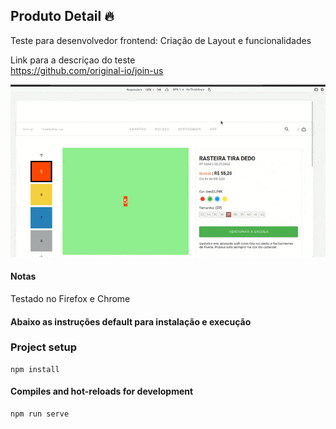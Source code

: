 ## Produto Detail :fire:
Teste para desenvolvedor frontend: Criação de Layout e funcionalidades


Link para a descriçao do teste <br>
<https://github.com/original-io/join-us>

![](prod.gif)


#### Notas
Testado no Firefox e Chrome



#### Abaixo as instruções default para instalação e execução

### Project setup 
```
npm install
```

#### Compiles and hot-reloads for development
```
npm run serve
```
